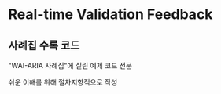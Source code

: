Real-time Validation Feedback
=========================
## 사례집 수록 코드

"WAI-ARIA 사례집"에 실린 예제 코드 전문

쉬운 이해를 위해 절차지향적으로 작성